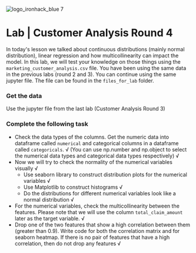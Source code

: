 ![logo_ironhack_blue 7](https://user-images.githubusercontent.com/23629340/40541063-a07a0a8a-601a-11e8-91b5-2f13e4e6b441.png)

# Lab | Customer Analysis Round 4

In today's lesson we talked about continuous distributions (mainly normal distribution), linear regression and how multicollinearity can impact the model. In this lab, we will test your knowledge on those things using the `marketing_customer_analysis.csv` file. You have been using the same data in the previous labs (round 2 and 3). You can continue using the same jupyter file. The file can be found in the `files_for_lab` folder.

### Get the data 

Use the jupyter file from the last lab (Customer Analysis Round 3)

### Complete the following task 

- Check the data types of the columns. Get the numeric data into dataframe called `numerical` and categorical columns in a dataframe called `categoricals`. √
(You can use np.number and np.object to select the numerical data types and categorical data types respectively) √
- Now we will try to check the normality of the numerical variables visually √
  - Use seaborn library to construct distribution plots for the numerical variables √
  - Use Matplotlib to construct histograms √
  - Do the distributions for different numerical variables look like a normal distribution √
- For the numerical variables, check the multicollinearity between the features. Please note that we will use the column `total_claim_amount` later as the target variable. √
- Drop one of the two features that show a high correlation between them (greater than 0.9). Write code for both the correlation matrix and for seaborn heatmap. If there is no pair of features that have a high correlation, then do not drop any features √
